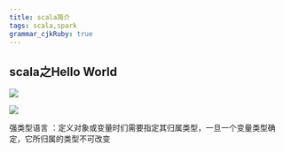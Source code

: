 ```yaml
---
title: scala简介
tags: scala,spark
grammar_cjkRuby: true
---
```


## scala之Hello World

![][1]

![][2]


强类型语言 ：定义对象或变量时们需要指定其归属类型，一旦一个变量类型确定，它所归属的类型不可改变

  [1]: https://www.github.com/xiesen310/notes_Images/raw/master/images/1510543129681.jpg
  [2]: https://www.github.com/xiesen310/notes_Images/raw/master/images/1510543347305.jpg